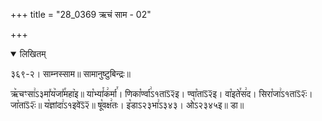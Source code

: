 +++
title = "28_0369 ऋचं साम - 02"

+++
<details open><summary>लिखितम्</summary>

३६९-२। साम्नस्साम॥ सामानुष्टुबिन्द्रः॥

ऋ꣥चꣳसा꣢ऽ३मा꣤य꣥जा꣤꣯महा꣥इ॥ या꣡भ्यां꣯क꣢र्मा꣯। णिका꣡र्ण्वा꣢ऽ१ताऽ᳒२᳒इ। ण्वा꣡ताऽ᳒२᳒इ। वा꣡इते꣯स꣢द। सिरा꣡जा꣢ऽ१ताऽ᳒२ः᳒। जा꣡ताऽ᳒२ः᳒॥ य꣡ज्ञांदा꣢ऽ१इवेऽ᳒२᳒॥ षू꣡वक्ष꣢तः। इ꣡डाऽ२३भा꣢ऽ३४३। ओ꣡ऽ२३४५इ॥ डा॥
</details>